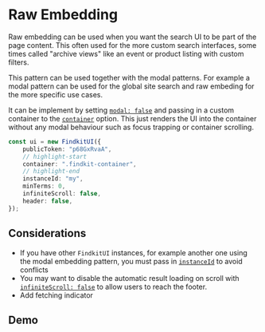 # Raw Embedding

Raw embedding can be used when you want the search UI to be part of the page
content. This often used for the more custom search interfaces, some times
called "archive views" like an event or product listing with custom filters.

This pattern can be used together with the modal patterns. For example a modal
pattern can be used for the global site search and raw embeding for the more
specific use cases.

It can be implement by setting [`modal: false`](/ui/api/#modal) and passing in a
custom container to the [`container`](/ui/api/#container) option. This just
renders the UI into the container without any modal behaviour such as focus
trapping or container scrolling.

```ts
const ui = new FindkitUI({
	publicToken: "p68GxRvaA",
	// highlight-start
	container: ".findkit-container",
	// highlight-end
	instanceId: "my",
	minTerms: 0,
	infiniteScroll: false,
	header: false,
});
```

## Considerations

- If you have other `FindkitUI` instances, for example another one using the modal
  embedding pattern, you must pass in [`instanceId`](/ui/api/#instanceId) to avoid
  conflicts
- You may want to disable the automatic result loading on scroll with
  [`infiniteScroll: false`](/ui/api/#infiniteScroll) to allow users to reach the
  footer.
- Add fetching indicator

## Demo

<Codesandbox example="static/raw-embed" />
